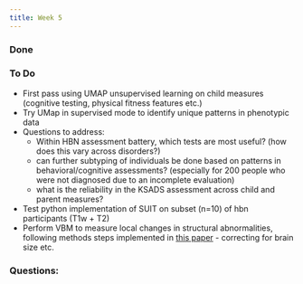 ```yaml
---
title: Week 5
---
```


### Done

### To Do
* First pass using UMAP unsupervised learning on child measures (cognitive testing, physical fitness features etc.)
* Try UMap in supervised mode to identify unique patterns in phenotypic data
* Questions to address: 
    * Within HBN assessment battery, which tests are most useful? (how does this vary across disorders?)
    * can further subtyping of individuals be done based on patterns in behavioral/cognitive assessments? (especially for 200 people who were not diagnosed due to an incomplete evaluation)
    * what is the reliability in the KSADS assessment across child and parent measures?
* Test python implementation of SUIT on subset (n=10) of hbn participants (T1w + T2)
* Perform VBM to measure local changes in structural abnormalities, following methods steps implemented in [this paper](https://www.sciencedirect.com/science/article/pii/S2213158218303012) - correcting for brain size etc.

### Questions: